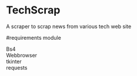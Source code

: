 # TechScrap
A scraper to scrap news from various tech web site 


#requirements module 

Bs4<br>
Webbrowser<br>
tkinter <br>
requests<br>
